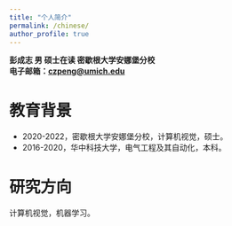 ```yaml
---
title: "个人简介"
permalink: /chinese/
author_profile: true
---
```

**彭成志 男 硕士在读 密歇根大学安娜堡分校**  
**电子邮箱：czpeng@umich.edu**

# 教育背景
* 2020-2022，密歇根大学安娜堡分校，计算机视觉，硕士。
* 2016-2020，华中科技大学，电气工程及其自动化，本科。

# 研究方向
计算机视觉，机器学习。
